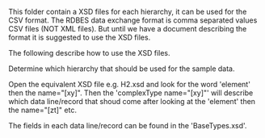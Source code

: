 This folder contain a XSD files for each hierarchy, it can be used for the CSV format. The RDBES data exchange format is comma separated values CSV files (NOT XML files). But until we have a document describing the format it is suggested to use the XSD files.

The following describe how to use the XSD files.

Determine which hierarchy that should be used for the sample data. 

Open the equivalent XSD file e.g. H2.xsd and look for the word 'element' then the name="[xy]". Then the 'complexType name="[xy]"' will describe which data line/record that shoud come after looking at the 'element' then the name="[zt]" etc.

The fields in each data line/record can be found in the 'BaseTypes.xsd'.
